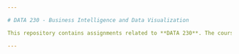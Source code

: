 ```yaml
---

# DATA 230 - Business Intelligence and Data Visualization

This repository contains assignments related to **DATA 230**. The course emphasizes applying data analytics skills to practical, multidisciplinary projects aligned with the MS Data Analytics program learning outcomes.

---
```

